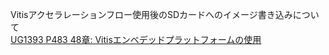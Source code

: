 Vitisアクセラレーションフロー使用後のSDカードへのイメージ書き込みについて  
[UG1393 P483 48章: Vitisエンベデッドプラットフォームの使用](https://japan.xilinx.com/support/documentation/sw_manuals_j/xilinx2020_1/ug1393-vitis-application-acceleration.pdf#page=483)


